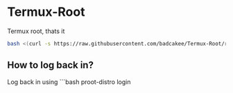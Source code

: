 # Termux-Root
Termux root, thats it

```bash
bash <(curl -s https://raw.githubusercontent.com/badcakee/Termux-Root/refs/heads/main/install.sh)
```

## How to log back in?
Log back in using ```bash
proot-distro login <distro>
```
